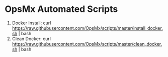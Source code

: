 # OpsMx Automated Scripts

1. Docker Install: curl https://raw.githubusercontent.com/OpsMx/scripts/master/install_docker.sh | bash
2. Clean Docker: curl https://raw.githubusercontent.com/OpsMx/scripts/master/clean_docker.sh | bash
